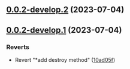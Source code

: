 ## [0.0.2-develop.2](https://git.lumeweb.com/LumeWeb/kernel-protomux-client/compare/v0.0.2-develop.1...v0.0.2-develop.2) (2023-07-04)

## [0.0.2-develop.1](https://git.lumeweb.com/LumeWeb/kernel-protomux-client/compare/v0.0.1...v0.0.2-develop.1) (2023-07-04)


### Reverts

* Revert "*add destroy method" ([10ad05f](https://git.lumeweb.com/LumeWeb/kernel-protomux-client/commit/10ad05f1dad6bf52198ab910d0da7eac51e206d3))
